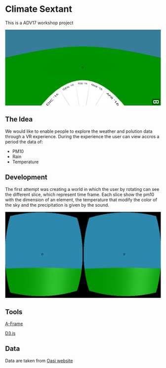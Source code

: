 # Climate Sextant

This is a ADV17 workshop project

![Game climate sextan](/screen/screen_02.png)

## The Idea

We would like to enable people to explore the weather and polution data through a VR experience.
During the experience the user can view accros a period the data of:
* PM10
* Rain
* Temperature

## Development

The first attempt was creating a world in which the user by rotating can see the different slice, which represent time frame.
Each slice show the pm10 with the dimension of an element, the temperature that modify the color of the sky and the precipitation is given by the sound.

![Game climate sextan VR](/screen/screen_01.png)

## Tools

[A-Frame](https://aframe.io/)

[D3.js](https://d3js.org)



## Data

Data are taken from [Oasi website](http://www.oasi.ti.ch/web/dati/)


